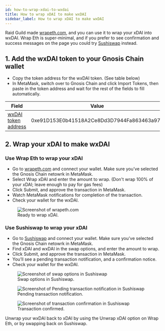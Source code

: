 ```yaml
---
id: how-to-wrap-xdai-to-wxdai
title: How to wrap xDAI to make wxDAI
sidebar_label: How to wrap xDAI to make wxDAI
---
```


Raid Guild made [wrapeth.com](wrapeth.com), and you can use it to wrap your xDAI into wxDAI. Wrap Eth is super-minimal, and if you prefer to see confirmation and success messages on the page you could try [Sushiswap](https://app.sushi.com/swap) instead.

## 1. Add the wxDAI token to your Gnosis Chain wallet

* Copy the token address for the wxDAI token. (See table below)
* In MetaMask, switch over to Gnosis Chain and click Import Tokens, then paste in the token address and wait for the rest of the fields to fill automatically.

| Field | Value |
| -------- | -------- |
| [wxDAI token address](https://blockscout.com/xdai/mainnet/token/0xe91D153E0b41518A2Ce8Dd3D7944Fa863463a97d/token-transfers "Wrapped xDAI token on blockscout.com")     | 0xe91D153E0b41518A2Ce8Dd3D7944Fa863463a97d    |

## 2. Wrap your xDAI to make wxDAI

### Use Wrap Eth to wrap your xDAI 

* Go to [wrapeth.com](wrapeth.com) and connect your wallet. Make sure you’ve selected the Gnosis Chain netowrk in MetaMask.
* Select Wrap xDAI and enter the amount to wrap. (Don't wrap 100% of your xDAI; leave enough to pay for gas fees)
* Click Submit, and approve the transaction in MetaMask.
* Watch MetaMask notifications for completion of the transaction.
* Check your wallet for the wxDAI.

<figure>
    <img src="https://i.imgur.com/qzX6p89.png" alt="Screenshot of wrapeth.com" />
    <figcaption>Ready to wrap xDAI.</figcaption>
</figure>

### Use Sushiswap to wrap your xDAI

* Go to [Sushiswap](https://app.sushi.com/swap) and connect your wallet. Make sure you’ve selected the Gnosis Chain netowrk in MetaMask.
* Find xDAI and wxDAI in the swap options, and enter the amount to wrap.
* Click Submit, and approve the transaction in MetaMask.
* You’ll see a pending transaction notification, and a confirmation notice.
* Check your wallet for the wxDAI.

<figure>
    <img src="https://i.imgur.com/MGffVYM.png" alt="Screenshot of swap options in Sushiswap" />
    <figcaption>Swap options in Sushiswap.</figcaption>
</figure>

<figure>
    <img src="https://i.imgur.com/4s7A8i8.png" alt="Screenshot of Pending transaction notification in Sushiswap" />
    <figcaption>Pending transaction notification.</figcaption>
</figure>

<figure>
    <img src="https://i.imgur.com/Ma42deX.png" alt="Screenshot of transaction confirmation in Sushiswap" />
    <figcaption>Transaction confirmed.</figcaption>
</figure>

Unwrap your wxDAI back to xDAI by using the Unwrap xDAI option on Wrap Eth, or by swapping back on Sushiswap.
